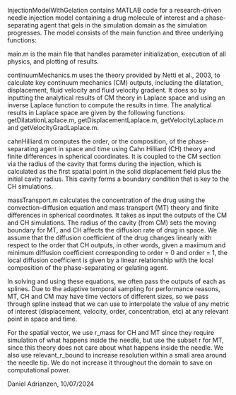 InjectionModelWithGelation contains MATLAB code for a research-driven needle injection model containing a drug molecule of interest and a phase-separating agent that gels in the simulation domain as the simulation progresses. The model consists of the main function and three underlying functions:

main.m is the main file that handles parameter initialization, execution of all physics, and plotting of results.

continuumMechanics.m uses the theory provided by Netti et al., 2003, to calculate key continuum mechanics (CM) outputs, including the dilatation, displacement, fluid velocity and fluid velocity gradient. It does so by inputting the analytical results of CM theory in Laplace space and using an inverse Laplace function to compute the results in time. The analytical results in Laplace space are given by the following functions: getDilatationLaplace.m, getDisplacementLaplace.m, getVelocityLaplace.m and getVelocityGradLaplace.m.

cahnHilliard.m computes the order, or the composition, of the phase-separating agent in space and time using Cahn Hilliard (CH) theory and finite differences in spherical coordinates. It is coupled to the CM section via the radius of the cavity that forms during the injection, which is calculated as the first spatial point in the solid displacement field plus the initial cavity radius. This cavity forms a boundary condition that is key to the CH simulations. 

massTransport.m calculates the concentration of the drug using the convection-diffusion equation and mass transport (MT) theory and finite differences in spherical coordinates. It takes as input the outputs of the CM and CH simulations. The radius of the cavity (from CM) sets the moving boundary for MT, and CH affects the diffusion rate of drug in space. We assume that the diffusion coefficient of the drug changes linearly with respect to the order that CH outputs, in other words, given a maximum and minimum diffusion coefficient corresponding to order = 0 and order = 1, the local diffusion coefficient is given by a linear relationship with the local composition of the phase-separating or gelating agent. 

In solving and using these equations, we often pass the outputs of each as splines. Due to the adaptive temporal sampling for performance reasons, MT, CH and CM may have time vectors of different sizes, so we pass through spline instead that we can use to interpolate the value of any metric of interest (displacement, velocity, order, concentration, etc) at any relevant point in space and time.

For the spatial vector, we use r_mass for CH and MT since they require simulation of what happens inside the needle, but use the subset r for MT, since this theory does not care about what happens inside the needle. We also use relevant_r_bound to increase resolution within a small area around the needle tip. We do not increase it throughout the domain to save on computational power.

Daniel Adrianzen, 10/07/2024